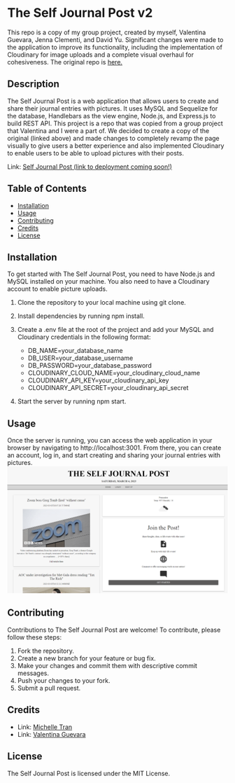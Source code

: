 # The Self Journal Post v2
This repo is a copy of my group project, created by myself, Valentina Guevara, Jenna Clementi, and David Yu. Significant changes were made to the application to improve its functionality, including the implementation of Cloudinary for image uploads and a complete visual overhaul for cohesiveness. The original repo is [here.](https://github.com/jennahopeclem/self-journal)

## Description

The Self Journal Post is a web application that allows users to create and share their journal entries with pictures. It uses MySQL and Sequelize for the database, Handlebars as the view engine, Node.js, and Express.js to build REST API. This project is a repo that was copied from a group project that Valentina and I were a part of. We decided to create a copy of the original (linked above) and made changes to completely revamp the page visually to give users a better experience and also implemented Cloudinary to enable users to be able to upload pictures with their posts.

Link: [Self Journal Post (link to deployment coming soon!)]() 

## Table of Contents

- [Installation](#installation)
- [Usage](#usage)
- [Contributing](#contributing)
- [Credits](#credits)
- [License](#license)

## Installation
To get started with The Self Journal Post, you need to have Node.js and MySQL installed on your machine. You also need to have a Cloudinary account to enable picture uploads.

1. Clone the repository to your local machine using git clone.

2. Install dependencies by running npm install.

3. Create a .env file at the root of the project and add your MySQL and Cloudinary credentials in the following format:
    + DB_NAME=your_database_name
    + DB_USER=your_database_username
    + DB_PASSWORD=your_database_password
    + CLOUDINARY_CLOUD_NAME=your_cloudinary_cloud_name
    + CLOUDINARY_API_KEY=your_cloudinary_api_key
    + CLOUDINARY_API_SECRET=your_cloudinary_api_secret

4. Start the server by running npm start.

## Usage

Once the server is running, you can access the web application in your browser by navigating to http://localhost:3001. From there, you can create an account, log in, and start creating and sharing your journal entries with pictures.
![journal-ss](./images/journalpost.png)

## Contributing
Contributions to The Self Journal Post are welcome! To contribute, please follow these steps:

1. Fork the repository.
2. Create a new branch for your feature or bug fix.
3. Make your changes and commit them with descriptive commit messages.
4. Push your changes to your fork.
5. Submit a pull request.

## Credits

- Link: [Michelle Tran](https://github.com/michelletrn 'Github page for Michelle Tran')
- Link: [Valentina Guevara](https://github.com/Val-gee 'Github page for Valentina Guevara')

## License

The Self Journal Post is licensed under the MIT License.
